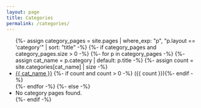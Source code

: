 ```yaml
---
layout: page
title: Categories
permalink: /categories/
---
```


<ul>
  {%- assign category_pages = site.pages | where_exp: "p", "p.layout == 'category'" | sort: "title" -%}
  {%- if category_pages and category_pages.size > 0 -%}
    {%- for p in category_pages -%}
      {%- assign cat_name = p.category | default: p.title -%}
      {%- assign count = site.categories[cat_name] | size -%}
      <li>
        <a href="{{ p.url | relative_url }}">{{ cat_name }}</a>
        {%- if count and count > 0 -%} ({{ count }}){%- endif -%}
      </li>
    {%- endfor -%}
  {%- else -%}
    <li>No category pages found.</li>
  {%- endif -%}
</ul>

